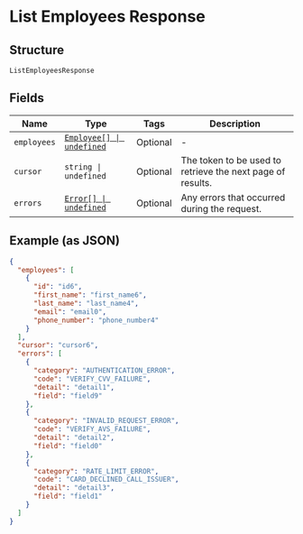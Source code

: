 
# List Employees Response

## Structure

`ListEmployeesResponse`

## Fields

| Name | Type | Tags | Description |
|  --- | --- | --- | --- |
| `employees` | [`Employee[] \| undefined`](../../doc/models/employee.md) | Optional | - |
| `cursor` | `string \| undefined` | Optional | The token to be used to retrieve the next page of results. |
| `errors` | [`Error[] \| undefined`](../../doc/models/error.md) | Optional | Any errors that occurred during the request. |

## Example (as JSON)

```json
{
  "employees": [
    {
      "id": "id6",
      "first_name": "first_name6",
      "last_name": "last_name4",
      "email": "email0",
      "phone_number": "phone_number4"
    }
  ],
  "cursor": "cursor6",
  "errors": [
    {
      "category": "AUTHENTICATION_ERROR",
      "code": "VERIFY_CVV_FAILURE",
      "detail": "detail1",
      "field": "field9"
    },
    {
      "category": "INVALID_REQUEST_ERROR",
      "code": "VERIFY_AVS_FAILURE",
      "detail": "detail2",
      "field": "field0"
    },
    {
      "category": "RATE_LIMIT_ERROR",
      "code": "CARD_DECLINED_CALL_ISSUER",
      "detail": "detail3",
      "field": "field1"
    }
  ]
}
```

